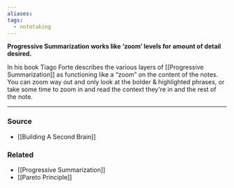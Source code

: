 ```yaml
---
aliases: 
tags:
  - notetaking
---
```

**Progressive Summarization works like ‘zoom’ levels for amount of detail desired.**

In his book Tiago Forte describes the various layers of [[Progressive Summarization]]  as functioning like a “zoom” on the content of the notes. You can zoom way out and only look at the bolder & highlighted phrases, or take some time to zoom in and read the context they're in and the rest of the note.

---

### Source
- [[Building A Second Brain]]

### Related
- [[Progressive Summarization]] 
- [[Pareto Principle]]